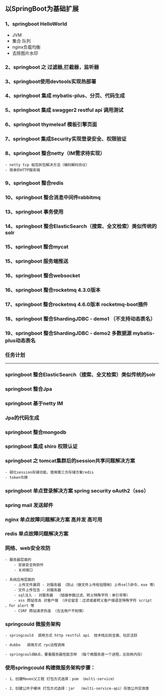 

## 以SpringBoot为基础扩展

### 1、springboot HelloWorld  
 - JVM
 - 集合 队列
 - nginx负载均衡
 - 去除图片水印

### 2、springboot 之 过滤器,拦截器，监听器

### 3、springboot使用devtools实现热部署

### 4、springboot 集成 mybatis-plus、分页、代码生成

### 5、springboot 集成 swagger2 restful api 调用测试

### 6、springboot thymeleaf 模板引擎页面

### 7、springboot 集成Security实现登录安全、权限验证

### 8、springboot 整合netty（IM需求待实现）

    - netty tcp 粘包拆包解决方法（编码解码协议）
    - 简单的HTTP服务端
    
    
### 9、springboot 整合redis

### 10、springboot 整合消息中间件rabbitmq

### 13、springboot 事务使用

### 14、springboot 整合ElasticSearch（搜索、全文检索）类似传统的solr

### 15、springboot 整合mycat

### 15、springboot 服务端推送

### 16、springboot 整合websocket

### 16、springboot 整合rocketmq  4.3.0版本

### 17、springboot 整合rocketmq  4.6.0版本 rocketmq-boot插件

### 18、springboot 整合ShardingJDBC - demo1 （不支持动态表名）

### 19、springboot 整合ShardingJDBC - demo2 多数据源  mybatis-plus动态表名 


### 任务计划

---

### springboot 整合ElasticSearch（搜索、全文检索）类似传统的solr

### springboot 整合Jpa

### springboot 基于netty IM

### Jpa的代码生成

### springboot 整合mongodb

### springboot 集成 shiro 权限认证


### springboot 之 tomcat集群后的session共享问题解决方案

    - 弱化session存储功能，使用第三方存储方案redis 
    - token令牌

### springboot 单点登录解决方案 spring security oAuth2（sso）

### spring mail 发送邮件

### nginx 单点故障问题解决方案 高并发 高可用

### redis 单点故障问题解决方案 

### 网络、web安全攻防

    - 服务器层面的
        - 安装安全狗软件
        - 关闭端口
    
    - 系统应用层面的
        - 上传文件漏洞 - 对服务器 （防止（做文件上传校验限制）上传sell命令、exe 等）
        - 文件上传包含 - 对服务器
        - sql注入 - 对服务器  （链接参数过滤、转义特殊字符：单引号等）
        - xss 跨站攻击 对客户端 （评论留言：过滤或者转义客户端语言特殊字符 script  、for alert 等
        - CSRF 跨站请求伪造 （合法用户不知情）
  
                   
### springcould 微服务架构

    - springcould  调用方式 http restful api  技术栈比较全面、社区活跃
    
    - dubbo   调用方式 rpc远程调用   
    
    - springcould缺点，要看服务器性能怎样 （每个微服务是一个进程，比较耗内存）

### 使用springcould 构建微服务架构步骤：

    - 1、创建Maven父工程 打包方式选择：pom （multi-service）
    
    - 2、创建公共子模块 打包方式选择：jar  （multi-service-api）存放公共实体类




               
